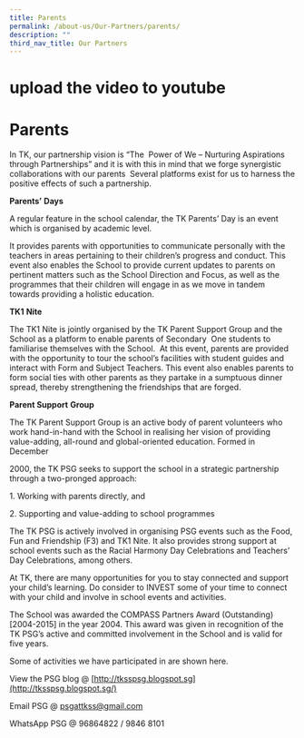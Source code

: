 ```yaml
---
title: Parents
permalink: /about-us/Our-Partners/parents/
description: ""
third_nav_title: Our Partners
---
```

# upload the video to youtube
# Parents
In TK, our partnership vision is “The  Power of We – Nurturing Aspirations through Partnerships” and it is with this in mind that we forge synergistic collaborations with our parents  Several platforms exist for us to harness the positive effects of such a partnership.

**Parents’** **Days**

A regular feature in the school calendar, the TK Parents’ Day is an event which is organised by academic level.

It provides parents with opportunities to communicate personally with the teachers in areas pertaining to their children’s progress and conduct. This event also enables the School to provide current updates to parents on pertinent matters such as the School Direction and Focus, as well as the programmes that their children will engage in as we move in tandem towards providing a holistic education.

**TK1** **Nite**

The TK1 Nite is jointly organised by the TK Parent Support Group and the School as a platform to enable parents of Secondary  One students to familiarise themselves with the School.  At this event, parents are provided with the opportunity to tour the school’s facilities with student guides and interact with Form and Subject Teachers. This event also enables parents to form social ties with other parents as they partake in a sumptuous dinner spread, thereby strengthening the friendships that are forged.

**Parent Support** **Group**

The TK Parent Support Group is an active body of parent volunteers who work hand-in-hand with the School in realising her vision of providing value-adding, all-round and global-oriented education. Formed in December

2000, the TK PSG seeks to support the school in a strategic partnership through a two-pronged approach:

1\. Working with parents directly, and

2\. Supporting and value-adding to school programmes

The TK PSG is actively involved in organising PSG events such as the Food, Fun and Friendship (F3) and TK1 Nite. It also provides strong support at school events such as the Racial Harmony Day Celebrations and Teachers’ Day Celebrations, among others.

At TK, there are many opportunities for you to stay connected and support your child’s learning. Do consider to INVEST some of your time to connect with your child and involve in school events and activities.

The School was awarded the COMPASS Partners Award (Outstanding) \[2004-2015\] in the year 2004. This award was given in recognition of the TK PSG’s active and committed involvement in the School and is valid for five years.

Some of activities we have participated in are shown here.

View the PSG blog @ [http://tksspsg.blogspot.sg](http://tksspsg.blogspot.sg/)

Email PSG @ [psgattkss@gmail.com](mailto:psgattkss@gmail.com)

WhatsApp PSG @ 96864822 / 9846 8101